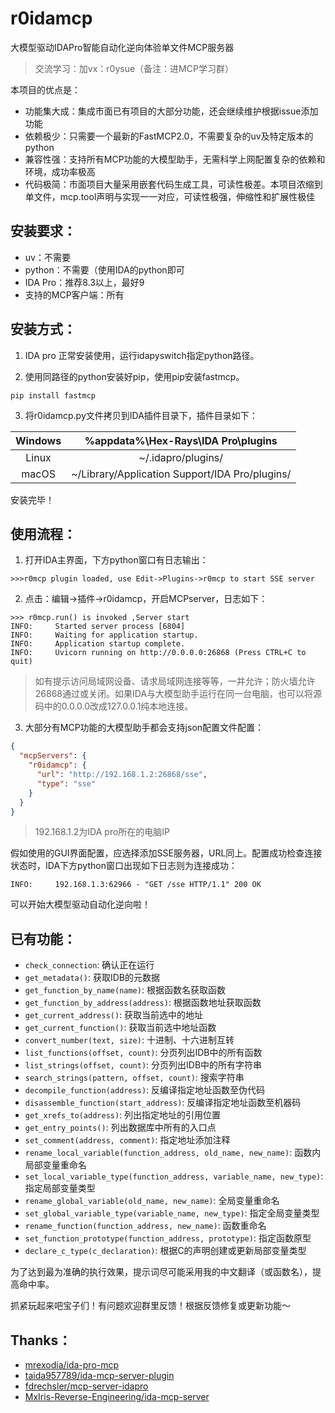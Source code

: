 # r0idamcp

大模型驱动IDAPro智能自动化逆向体验单文件MCP服务器

> 交流学习：加vx：r0ysue（备注：进MCP学习群）

本项目的优点是：

- 功能集大成：集成市面已有项目的大部分功能，还会继续维护根据issue添加功能
- 依赖极少：只需要一个最新的FastMCP2.0，不需要复杂的uv及特定版本的python
- 兼容性强：支持所有MCP功能的大模型助手，无需科学上网配置复杂的依赖和环境，成功率极高
- 代码极简：市面项目大量采用嵌套代码生成工具，可读性极差。本项目浓缩到单文件，mcp.tool声明与实现一一对应，可读性极强，伸缩性和扩展性极佳


## 安装要求：

- uv：不需要
- python：不需要（使用IDA的python即可
- IDA Pro：推荐8.3以上，最好9
- 支持的MCP客户端：所有

## 安装方式：

1. IDA pro 正常安装使用，运行idapyswitch指定python路径。

2. 使用同路径的python安装好pip，使用pip安装fastmcp。

`pip install fastmcp`

3. 将r0idamcp.py文件拷贝到IDA插件目录下，插件目录如下：

|Windows|%appdata%\Hex-Rays\IDA Pro\plugins|
|:-:|:-:|
|Linux|~/.idapro/plugins/|
|macOS|~/Library/Application Support/IDA Pro/plugins/|

安装完毕！

## 使用流程：
    
1. 打开IDA主界面，下方python窗口有日志输出：

```
>>>r0mcp plugin loaded, use Edit->Plugins->r0mcp to start SSE server
```

2. 点击：编辑->插件->r0idamcp，开启MCPserver，日志如下：

```
>>> r0mcp.run() is invoked ,Server start
INFO:     Started server process [6804]
INFO:     Waiting for application startup.
INFO:     Application startup complete.
INFO:     Uvicorn running on http://0.0.0.0:26868 (Press CTRL+C to quit)
```

>如有提示访问局域网设备、请求局域网连接等等，一并允许；防火墙允许26868通过或关闭。如果IDA与大模型助手运行在同一台电脑，也可以将源码中的0.0.0.0改成127.0.0.1纯本地连接。

3. 大部分有MCP功能的大模型助手都会支持json配置文件配置：

```json
{
  "mcpServers": {
    "r0idamcp": {
      "url": "http://192.168.1.2:26868/sse",
      "type": "sse"
    }
  }
}
```

>192.168.1.2为IDA pro所在的电脑IP

假如使用的GUI界面配置，应选择添加SSE服务器，URL同上。配置成功检查连接状态时，IDA下方python窗口出现如下日志则为连接成功：

```
INFO:     192.168.1.3:62966 - "GET /sse HTTP/1.1" 200 OK
```

可以开始大模型驱动自动化逆向啦！

## 已有功能：

- `check_connection`: 确认正在运行
- `get_metadata()`: 获取IDB的元数据
- `get_function_by_name(name)`: 根据函数名获取函数
- `get_function_by_address(address)`: 根据函数地址获取函数
- `get_current_address()`: 获取当前选中的地址
- `get_current_function()`: 获取当前选中地址函数
- `convert_number(text, size)`: 十进制、十六进制互转
- `list_functions(offset, count)`: 分页列出IDB中的所有函数
- `list_strings(offset, count)`: 分页列出IDB中的所有字符串
- `search_strings(pattern, offset, count)`: 搜索字符串
- `decompile_function(address)`: 反编译指定地址函数至伪代码
- `disassemble_function(start_address)`: 反编译指定地址函数至机器码
- `get_xrefs_to(address)`: 列出指定地址的引用位置
- `get_entry_points()`: 列出数据库中所有的入口点
- `set_comment(address, comment)`: 指定地址添加注释
- `rename_local_variable(function_address, old_name, new_name)`: 函数内局部变量重命名
- `set_local_variable_type(function_address, variable_name, new_type)`: 指定局部变量类型
- `rename_global_variable(old_name, new_name)`: 全局变量重命名
- `set_global_variable_type(variable_name, new_type)`: 指定全局变量类型
- `rename_function(function_address, new_name)`: 函数重命名
- `set_function_prototype(function_address, prototype)`: 指定函数原型
- `declare_c_type(c_declaration)`: 根据C的声明创建或更新局部变量类型

为了达到最为准确的执行效果，提示词尽可能采用我的中文翻译（或函数名），提高命中率。

抓紧玩起来吧宝子们！有问题欢迎群里反馈！根据反馈修复或更新功能～

## Thanks：

- [mrexodia/ida-pro-mcp](https://github.com/mrexodia/ida-pro-mcp)
- [taida957789/ida-mcp-server-plugin](https://github.com/taida957789/ida-mcp-server-plugin)
- [fdrechsler/mcp-server-idapro](https://github.com/fdrechsler/mcp-server-idapro )
- [MxIris-Reverse-Engineering/ida-mcp-server](https://github.com/MxIris-Reverse-Engineering/ida-mcp-server)